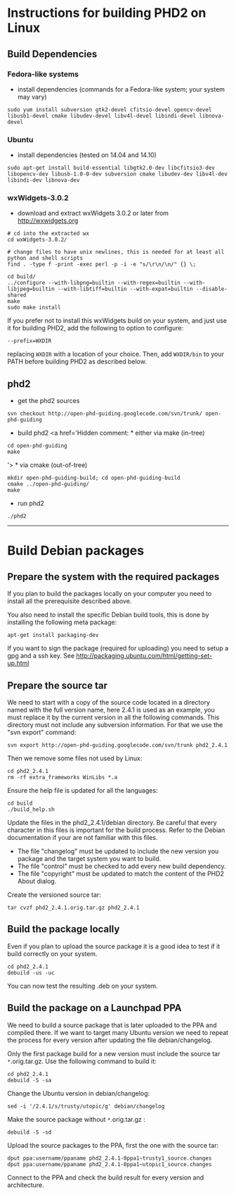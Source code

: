 # Instructions for building PHD2 on Linux #

## Build Dependencies ##
### Fedora-like systems ###

  * install dependencies (commands for a Fedora-like system; your system may vary)
```
sudo yum install subversion gtk2-devel cfitsio-devel opencv-devel libusb1-devel cmake libudev-devel libv4l-devel libindi-devel libnova-devel
```

### Ubuntu ###

  * install dependencies (tested on 14.04 and 14.10)
```
sudo apt-get install build-essential libgtk2.0-dev libcfitsio3-dev libopencv-dev libusb-1.0-0-dev subversion cmake libudev-dev libv4l-dev libindi-dev libnova-dev
```

### wxWidgets-3.0.2 ###

  * download and extract wxWidgets 3.0.2 or later from http://wxwidgets.org
```
# cd into the extracted wx 
cd wxWidgets-3.0.2/

# change files to have unix newlines, this is needed for at least all python and shell scripts
find . -type f -print -exec perl -p -i -e "s/\r\n/\n/" {} \;

cd build/
../configure --with-libpng=builtin --with-regex=builtin --with-libjpeg=builtin --with-libtiff=builtin --with-expat=builtin --disable-shared
make
sudo make install
```

If you prefer not to install this wxWidgets build on your system, and just use it for building PHD2, add the following to option to configure:

`--prefix=WXDIR`

replacing `WXDIR` with a location of your choice. Then, add `WXDIR/bin` to your PATH before building PHD2 as described below.

## phd2 ##

  * get the phd2 sources
```
svn checkout http://open-phd-guiding.googlecode.com/svn/trunk/ open-phd-guiding
```

  * build phd2
<a href='Hidden comment:     * either via make (in-tree)
```
cd open-phd-guiding
make
```
'></a>
    * via cmake (out-of-tree)
```
mkdir open-phd-guiding-build; cd open-phd-guiding-build
cmake ../open-phd-guiding/
make
```

  * run phd2
```
./phd2
```



---


# Build Debian packages #

## Prepare the system with the required packages ##

If you plan to build the packages locally on your computer you need to install all the prerequisite described above.

You also need to install the specific Debian build tools, this is done by installing the following meta package:
```
apt-get install packaging-dev
```

If you want to sign the package (required for uploading) you need to setup a gpg and a ssh key. See http://packaging.ubuntu.com/html/getting-set-up.html

## Prepare the source tar ##

We need to start with a copy of the source code located in a directory named with the full version name, here 2.4.1 is used as an example, you must replace it by the current version in all the following commands. This directory must not include any subversion information. For that we use the "svn export" command:
```
svn export http://open-phd-guiding.googlecode.com/svn/trunk phd2_2.4.1
```
Then we remove some files not used by Linux:
```
cd phd2_2.4.1
rm -rf extra_frameworks WinLibs *.a
```
Ensure the help file is updated for all the languages:
```
cd build
./build_help.sh
```
Update the files in the phd2\_2.4.1/debian directory. Be careful that every character in this files is important for the build process. Refer to the Debian documentation if your are not familiar with this files.
  * The file "changelog" must be updated to include the new version you package and the target system you want to build.
  * The file "control"  must be checked to add every new build dependency.
  * The file "copyright" must be updated to match the content of the PHD2 About dialog.

Create the versioned source tar:
```
tar cvzf phd2_2.4.1.orig.tar.gz phd2_2.4.1
```

## Build the package locally ##

Even if you plan to upload the source package it is a good idea to test if it build correctly on your system.
```
cd phd2_2.4.1
debuild -us -uc
```
You can now test the resulting .deb on your system.

## Build the package on a Launchpad PPA ##

We need to build a source package that is later uploaded to the PPA and compiled there. If we want to target many Ubuntu version we need to repeat the process for every version after updating the file debian/changelog.

Only the first package build for a new version must include the source tar `*`.orig.tar.gz. Use the following command to build it:
```
cd phd2_2.4.1
debuild -S -sa
```

Change the Ubuntu version in debian/changelog:
```
sed -i '/2.4.1/s/trusty/utopic/g' debian/changelog
```
Make the source package without `*`.orig.tar.gz :
```
debuild -S -sd
```

Upload the source packages to the PPA, first the one with the source tar:
```
dput ppa:username/ppaname phd2_2.4.1-0ppa1~trusty1_source.changes
dput ppa:username/ppaname phd2_2.4.1-0ppa1~utopic1_source.changes
```

Connect to the PPA and check the build result for every version and architecture.